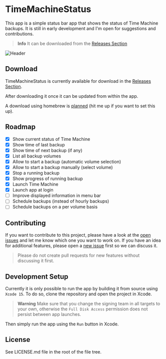 # TimeMachineStatus

This app is a simple status bar app that shows the status of Time Machine backups. It is still in early development and I'm open for suggestions and contributions.

> **Info**
> It can be downloaded from the [Releases Section](https://github.com/lukepistrol/TimeMachineStatus/releases/latest)

![Header](https://github.com/lukepistrol/TimeMachineStatus/assets/9460130/c0c89b5a-cf47-434a-891d-16c874f0ae16)

## Download

TimeMachineStatus is currently available for download in the [Releases Section](https://github.com/lukepistrol/TimeMachineStatus/releases/latest).

After downloading it once it can be updated from within the app.

A download using homebrew is [planned](https://github.com/lukepistrol/TimeMachineStatus/issues/10) (hit me up if you want to set this up).

## Roadmap

- [x] Show current status of Time Machine
- [x] Show time of last backup
- [x] Show time of next backup (if any)
- [x] List all backup volumes
- [x] Allow to start a backup (automatic volume selection)
- [x] Allow to start a backup manually (select volume)
- [x] Stop a running backup
- [x] Show progress of running backup
- [x] Launch Time Machine
- [x] Launch app at login
- [ ] Improve displayed information in menu bar
- [ ] Schedule backups (instead of hourly backups)
- [ ] Schedule backups on a per volume basis

## Contributing

If you want to contribute to this project, please have a look at the [open issues](https://github.com/lukepistrol/TimeMachineStatus/issues) and let me know which one you want to 
work on. If you have an idea for additional features, please open a [new issue](https://github.com/lukepistrol/TimeMachineStatus/issues/new/choose) first so we can discuss it.

> Please do not create pull requests for new features without discussing it first.

## Development Setup

Currently it is only possible to run the app by building it from source using `Xcode 15`. To do so, clone the repository
and open the project in Xcode.

> **Warning**
> Make sure that you change the signing team in all targets to your own, otherwise the `Full Disk Access` permission does not persist
> between app launches.

Then simply run the app using the `Run` button in Xcode.

## License

See LICENSE.md file in the root of the file tree.
